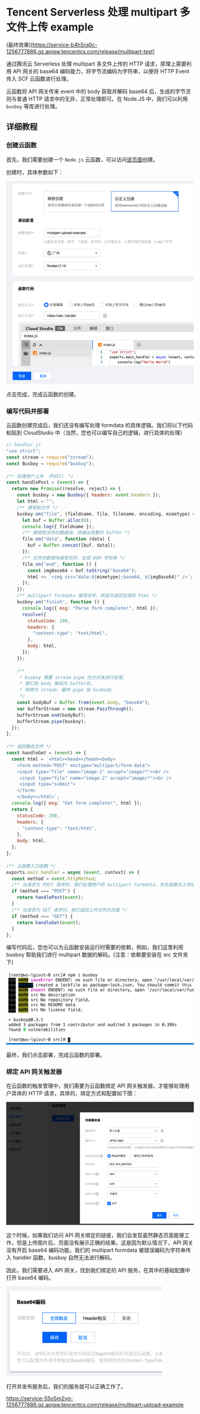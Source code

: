 # Tencent Serverless 处理 multipart 多文件上传 example

(最终效果)[https://service-b4h5rq0c-1256777886.gz.apigw.tencentcs.com/release/multipart-test]

通过腾讯云 Serverless 处理 multipart 多文件上传的 HTTP 请求，原理上需要利用 API 网关的 base64 编码能力，将字节流编码为字符串，以便将 HTTP Event 传入 SCF 云函数进行处理。

云函数将 API 网关传来 event 中的 body 获取并解码 base64 后，生成的字节流则与普通 HTTP 请求中的无异，正常处理即可。在 Node.JS 中，我们可以利用 `busboy` 等库进行处理。

## 详细教程

### 创建云函数

首先，我们需要创建一个 `Node.js` 云函数，可以访问[该页面](https://console.cloud.tencent.com/scf/list-create?rid=1&ns=default&functionName=multipart-upload-example&createType=empty)创建。

创建时，具体参数如下：

![create-scf](./img/create-scf.png)

点击完成，完成云函数的创建。


### 编写代码并部署

云函数创建完成后，我们还没有编写处理 formdata 的具体逻辑。我们将以下代码粘贴到 CloudStudio 中（当然，您也可以编写自己的逻辑，进行具体的处理）

```js
// handler.js
"use strict";
const stream = require("stream");
const Busboy = require("busboy");

/** 处理用户上传 （POST） */
const handlePost = (event) => {
  return new Promise((resolve, reject) => {
    const busboy = new Busboy({ headers: event.headers });
    let html = "";
    /** 接受到文件 */
    busboy.on("file", (fieldname, file, filename, encoding, mimetype) => {
      let buf = Buffer.alloc(0);
      console.log({ fieldname });
      /** 接受到文件的数据块，拼接出完整的 buffer */
      file.on("data", function (data) {
        buf = Buffer.concat([buf, data]);
      });
      /** 文件的数据块接受完毕，生成 DOM 字符串 */
      file.on("end", function () {
        const imgBase64 = buf.toString("base64");
        html += `<img src="data:${mimetype};base64, ${imgBase64}" />`;
      });
    });
    /** multipart formdata 接受完毕，构造并返回生成的 html */
    busboy.on("finish", function () {
      console.log({ msg: "Parse form complete!", html });
      resolve({
        statusCode: 200,
        headers: {
          "content-type": "text/html",
        },
        body: html,
      });
    });

    /**
     * busboy 需要 stream pipe 的方式来进行处理，
     * 我们将 body 解码为 buffer后，
     * 转换为 stream，最终 pipe 给 busbody
     */
    const bodyBuf = Buffer.from(event.body, "base64");
    var bufferStream = new stream.PassThrough();
    bufferStream.end(bodyBuf);
    bufferStream.pipe(busboy);
  });
};

/** 返回静态文件 */
const handleGet = (event) => {
  const html = `<html><head></head><body>
    <form method="POST" enctype="multipart/form-data">
    <input type="file" name="image-1" accept="image/*"><br />
     <input type="file" name="image-2" accept="image/*"><br />
     <input type="submit">
    </form>
    </body></html>`;
  console.log({ msg: "Get form complete!", html });
  return {
    statusCode: 200,
    headers: {
      "content-type": "text/html",
    },
    body: html,
  };
};

/** 云函数入口函数 */
exports.main_handler = async (event, context) => {
  const method = event.httpMethod;
  /** 当请求为 POST 请求时，我们处理用户的 multipart formdata，并生成展示上传结果的页面 */
  if (method === "POST") {
    return handlePost(event);
  }
  /** 当请求为 GET 请求时，我们返回上传文件的页面 */
  if (method === "GET") {
    return handleGet(event);
  }
};
```

编写代码后，您也可以为云函数安装运行时需要的依赖，例如，我们这里利用 busboy 帮助我们进行 multipart 数据的解码。(注意：依赖要安装在 src 文件夹下)

![](./img/install-busboy.png)

最终，我们点击部署，完成云函数的部署。

### 绑定 API 网关触发器

在云函数的触发管理中，我们需要为云函数绑定 API 网关触发器，才能够处理用户具体的 HTTP 请求，具体的，绑定方式和配置如下图：

![](./img/create-apigw.png)

这个时候，如果我们访问 API 网关绑定的链接，我们会发现虽然静态页面能够工作，但是上传图片后，页面没有展示正确的结果。这是因为默认情况下，API 网关没有开启 base64 编码功能，我们的 multipart formdata 被错误编码为字符串传入 handler 函数，busboy 自然无法进行解码。


因此，我们需要进入 API 网关，找到我们绑定的 API 服务，在其中的基础配置中打开 base64 编码。

![](./img/apigw-open-base64.png)

打开并发布服务后，我们的服务就可以正确工作了。

https://service-55o5m2vg-1256777886.gz.apigw.tencentcs.com/release/multipart-upload-example